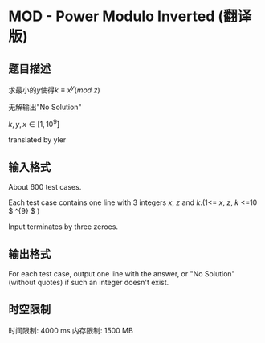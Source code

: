 # MOD - Power Modulo Inverted (翻译版)

## 题目描述

求最小的$y$使得$k ≡ x^y (mod \ z)$

无解输出"No Solution"

$k,y,x\in[1,10^9]$

translated by yler 

## 输入格式

About 600 test cases.

Each test case contains one line with 3 integers _x_, _z_ and _k_.(1<= _x_, _z_, _k_ <=10 $ ^{9} $ )

Input terminates by three zeroes.

## 输出格式

For each test case, output one line with the answer, or "No Solution"(without quotes) if such an integer doesn't exist.

## 时空限制

时间限制: 4000 ms
内存限制: 1500 MB
